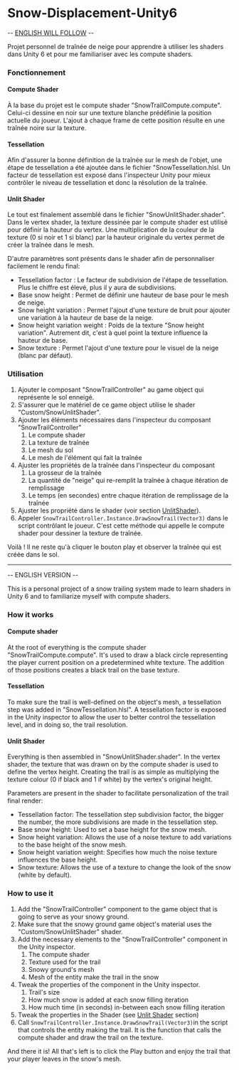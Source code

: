 # Snow-Displacement-Unity6

-- [ENGLISH WILL FOLLOW](#english-version) --

Projet personnel de traînée de neige pour apprendre à utiliser les shaders dans Unity 6 et pour me familiariser avec les compute shaders.

### Fonctionnement

#### Compute Shader
À la base du projet est le compute shader "SnowTrailCompute.compute". Celui-ci dessine en noir sur une texture blanche prédéfinie la position actuelle du joueur. L'ajout à chaque frame de cette position résulte en une traînée noire sur la texture.


#### Tessellation
Afin d'assurer la bonne définition de la traînée sur le mesh de l'objet, une étape de tessellation a été ajoutée dans le fichier "SnowTessellation.hlsl. Un facteur de tessellation est exposé dans l'inspecteur Unity pour mieux contrôler le niveau de tessellation et donc la résolution de la traînée.


#### Unlit Shader
Le tout est finalement assemblé dans le fichier "SnowUnlitShader.shader". Dans le vertex shader, la texture dessinée par le compute shader est utilisé pour définir la hauteur du vertex. Une multiplication de la couleur de la texture (0 si noir et 1 si blanc) par la hauteur originale du vertex permet de créer la traînée dans le mesh.

D'autre paramètres sont présents dans le shader afin de personnaliser facilement le rendu final:

- Tessellation factor : Le facteur de subdivision de l'étape de tessellation. Plus le chiffre est élevé, plus il y aura de subdivisions.
- Base snow height : Permet de définir une hauteur de base pour le mesh de neige.
- Snow height variation : Permet l'ajout d'une texture de bruit pour ajouter une variation à la hauteur de base de la neige.
- Snow height variation weight : Poids de la texture "Snow height variation". Autrement dit, c'est à quel point la texture influence la hauteur de base.
- Snow texture : Permet l'ajout d'une texture pour le visuel de la neige (blanc par défaut).


### Utilisation
1. Ajouter le composant "SnowTrailController" au game object qui représente le sol enneigé.
2. S'assurer que le matériel de ce game object utilise le shader "Custom/SnowUnlitShader".
3. Ajouter les éléments nécessaires dans l'inspecteur du composant "SnowTrailController"
    1. Le compute shader
    2. La texture de traînée
    3. Le mesh du sol
    4. Le mesh de l'élément qui fait la traînée
4. Ajuster les propriétés de la traînée dans l'inspecteur du composant
    1. La grosseur de la traînée
    2. La quantité de "neige" qui re-remplit la traînée à chaque itération de remplissage
    3. Le temps (en secondes) entre chaque itération de remplissage de la traînée
5. Ajuster les propriété dans le shader (voir section [UnlitShader](#unlit-shader)).
6. Appeler `SnowTrailController.Instance.DrawSnowTrail(Vector3)` dans le script contrôlant le joueur. C'est cette méthode qui appelle le compute shader pour dessiner la texture de traînée.

Voilà ! Il ne reste qu'à cliquer le bouton play et observer la traînée qui est créée dans le sol.

***
<a name="english-version" /> -- ENGLISH VERSION --

This is a personal project of a snow trailing system made to learn shaders in Unity 6 and to familiarize myself with compute shaders.

### How it works

#### Compute shader
At the root of everything is the compute shader "SnowTrailCompute.compute". It's used to draw a black circle representing the player current position on a predetermined white texture. The addition of those positions creates a black trail on the base texture.


#### Tessellation
To make sure the trail is well-defined on the object's mesh, a tessellation step was added in "SnowTessellation.hlsl". A tessellation factor is exposed in the Unity inspector to allow the user to better control the tessellation level, and in doing so, the trail resolution.


#### Unlit Shader
Everything is then assembled in "SnowUnlitShader.shader". In the vertex shader, the texture that was drawn on by the compute shader is used to define the vertex height. Creating the trail is as simple as multiplying the texture colour (0 if black and 1 if white) by the vertex's original height.

Parameters are present in the shader to facilitate personalization of the trail final render:

- Tessellation factor: The tessellation step subdivision factor, the bigger the number, the more subdivisions are made in the tessellation step.
- Base snow height: Used to set a base height for the snow mesh.
- Snow height variation: Allows the use of a noise texture to add variations to the base height of the snow mesh.
- Snow height variation weight: Specifies how much the noise texture influences the base height.
- Snow texture: Allows the use of a texture to change the look of the snow (white by default).


### How to use it
1. Add the "SnowTrailController" component to the game object that is going to serve as your snowy ground.
2. Make sure that the snowy ground game object's material uses the "Custom/SnowUnlitShader" shader.
3. Add the necessary elements to the "SnowTrailController" component in the Unity inspector.
    1. The compute shader
    2. Texture used for the trail
    3. Snowy ground's mesh
    4. Mesh of the entity make the trail in the snow
4. Tweak the properties of the component in the Unity inspector.
    1. Trail's size
    2. How much snow is added at each snow filling iteration
    3. How much time (in seconds) in-between each snow filling iteration
5. Tweak the properties in the Shader (see [Unlit Shader](#unlit-shader-1) section)
6. Call `SnowTrailController.Instance.DrawSnowTrail(Vector3)`in the script that controls the entity making the trail. It is the function that calls the compute shader and draw the trail on the texture.

And there it is! All that's left is to click the Play button and enjoy the trail that your player leaves in the snow's mesh.
